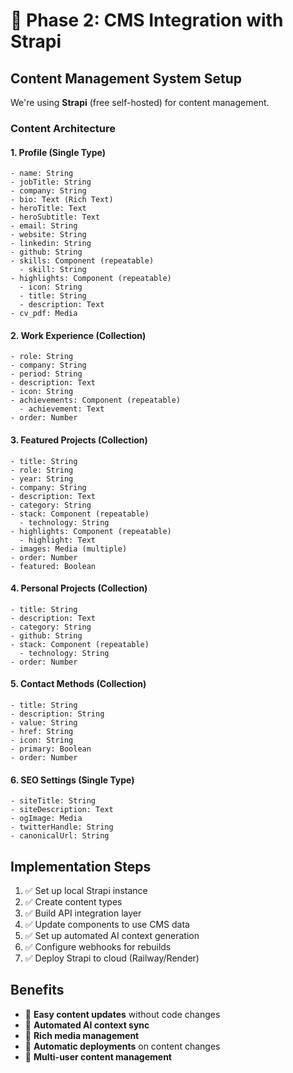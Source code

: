 # 🎯 **Phase 2: CMS Integration with Strapi**

## Content Management System Setup

We're using **Strapi** (free self-hosted) for content management.

### **Content Architecture**

#### **1. Profile (Single Type)**

```
- name: String
- jobTitle: String
- company: String
- bio: Text (Rich Text)
- heroTitle: Text
- heroSubtitle: Text
- email: String
- website: String
- linkedin: String
- github: String
- skills: Component (repeatable)
  - skill: String
- highlights: Component (repeatable)
  - icon: String
  - title: String
  - description: Text
- cv_pdf: Media
```

#### **2. Work Experience (Collection)**

```
- role: String
- company: String
- period: String
- description: Text
- icon: String
- achievements: Component (repeatable)
  - achievement: Text
- order: Number
```

#### **3. Featured Projects (Collection)**

```
- title: String
- role: String
- year: String
- company: String
- description: Text
- category: String
- stack: Component (repeatable)
  - technology: String
- highlights: Component (repeatable)
  - highlight: Text
- images: Media (multiple)
- order: Number
- featured: Boolean
```

#### **4. Personal Projects (Collection)**

```
- title: String
- description: Text
- category: String
- github: String
- stack: Component (repeatable)
  - technology: String
- order: Number
```

#### **5. Contact Methods (Collection)**

```
- title: String
- description: String
- value: String
- href: String
- icon: String
- primary: Boolean
- order: Number
```

#### **6. SEO Settings (Single Type)**

```
- siteTitle: String
- siteDescription: Text
- ogImage: Media
- twitterHandle: String
- canonicalUrl: String
```

## **Implementation Steps**

1. ✅ Set up local Strapi instance
2. ✅ Create content types
3. ✅ Build API integration layer
4. ✅ Update components to use CMS data
5. ✅ Set up automated AI context generation
6. ✅ Configure webhooks for rebuilds
7. ✅ Deploy Strapi to cloud (Railway/Render)

## **Benefits**

- 📝 **Easy content updates** without code changes
- 🤖 **Automated AI context sync**
- 📱 **Rich media management**
- 🔄 **Automatic deployments** on content changes
- 👥 **Multi-user content management**
